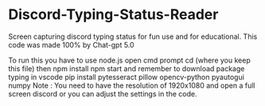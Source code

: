 # Discord-Typing-Status-Reader
Screen capturing discord typing status for fun use and for educational.
This code was made 100% by Chat-gpt 5.0

To run this you have to use node.js open cmd prompt cd (where you keep this file) then npm install npm start
and remember to download package typing in vscode pip install pytesseract pillow opencv-python pyautogui numpy
Note : You need to have the resolution of 1920x1080 and open a full screen discord or you can adjust the settings in the code.

